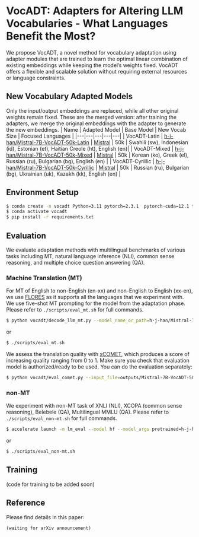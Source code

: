 # VocADT: Adapters for Altering LLM Vocabularies - What Languages Benefit the Most?
We propose VocADT, a novel method for vocabulary adaptation using adapter modules that are trained to learn the optimal linear combination of existing embeddings while keeping the model’s weights fixed. 
VocADT offers a flexible and scalable solution without requiring external resources or language constraints.

## New Vocabulary Adapted Models
Only the input/output embeddings are replaced, while all other original weights remain fixed.
These are the merged version: after training the adapters, we merge the original embeddings with the adapter to generate the new embeddings.
| Name | Adapted Model | Base Model | New Vocab Size | Focused Languages |
|---|---|---|---|---|
| VocADT-Latin | [h-j-han/Mistral-7B-VocADT-50k-Latin](https://huggingface.co/h-j-han/Mistral-7B-VocADT-50k-Latin) | [Mistral](https://huggingface.co/mistralai/Mistral-7B-v0.1) | 50k | Swahili (sw), Indonesian (id), Estonian (et), Haitian Creole (ht), English (en)|
| VocADT-Mixed | [h-j-han/Mistral-7B-VocADT-50k-Mixed](https://huggingface.co/h-j-han/Mistral-7B-VocADT-50k-Mixed) | [Mistral](https://huggingface.co/mistralai/Mistral-7B-v0.1) | 50k | Korean (ko), Greek (el), Russian (ru), Bulgarian (bg), English (en) |
| VocADT-Cyrillic | [h-j-han/Mistral-7B-VocADT-50k-Cyrillic](https://huggingface.co/h-j-han/Mistral-7B-VocADT-50k-Cyrillic) | [Mistral](https://huggingface.co/mistralai/Mistral-7B-v0.1) | 50k | Russian (ru), Bulgarian (bg), Ukrainian (uk), Kazakh (kk), English (en) |

## Environment Setup
```bash
$ conda create -n vocadt Python=3.11 pytorch=2.3.1  pytorch-cuda=12.1 torchvision torchaudio -c pytorch -c nvidia
$ conda activate vocadt
$ pip install -r requirements.txt
```

## Evaluation
We evaluate adaptation methods with multilingual benchmarks of various tasks including MT, natural language inference (NLI), common sense reasoning, and multiple choice question answering (QA).
### Machine Translation (MT)
For MT of English to non-English (en-xx) and non-English to English (xx-en), we use [FLORES](https://huggingface.co/datasets/facebook/flores) as it supports all the languages that we experiment with. We use five-shot MT prompting for the model from the adaptation phase. <!-- , and zero-shot prompting for the model after the ALMA training phase -->
Please refer to `./scripts/eval_mt.sh` for full commands.
```bash
$ python vocadt/decode_llm_mt.py --model_name_or_path=h-j-han/Mistral-7B-VocADT-50k-Latin --src=sw --tgt=en --nsample=100 # for simple test run
```
or 
```bash
$ ./scripts/eval_mt.sh
```

We assess the translation quality with [xCOMET](https://huggingface.co/Unbabel/XCOMET-XL), which produces a score of increasing quality ranging from 0 to 1.
Make sure you check that evaluation model is authorized/ready to be used.
You can do the evaluation separately:
```bash
$ python vocadt/eval_comet.py --input_file=outputs/Mistral-7B-VocADT-50k-Latin/flores100.sw-en.5shot.tsv
```

### non-MT
We experiment with non-MT task of XNLI (NLI), XCOPA (common sense reasoning), Belebele (QA), Multilingual MMLU (QA). Please refer to `./scripts/eval_non-mt.sh` for full commands.
```bash
$ accelerate launch -m lm_eval --model hf --model_args pretrained=h-j-han/Mistral-7B-VocADT-50k-Latin --tasks xnli_sw --num_fewshot 0 # for simple test run
```
or 
```bash
$ ./scripts/eval_non-mt.sh
```

## Training
(code for training to be added soon)

## Reference
Please find details in this paper:
```
(waiting for arXiv announcement)
```